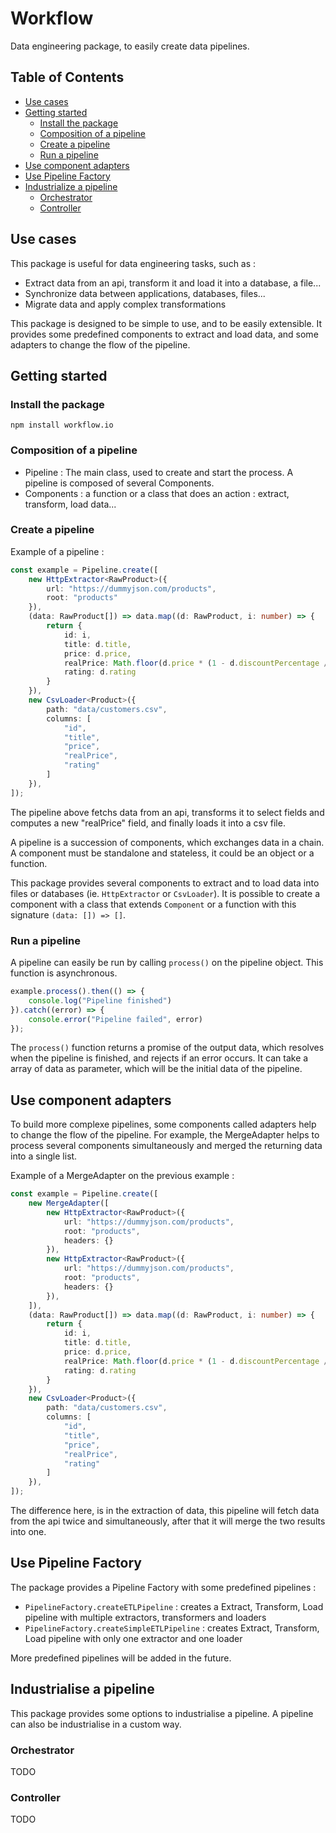 # Workflow
Data engineering package, to easily create data pipelines.

## Table of Contents

- [Use cases](#use-cases)
- [Getting started](#getting-started)
    - [Install the package](#install-the-package)
    - [Composition of a pipeline](#composition-of-a-pipeline)
    - [Create a pipeline](#create-a-pipeline)
    - [Run a pipeline](#run-a-pipeline)
- [Use component adapters](#use-component-adapters)
- [Use Pipeline Factory](#use-pipeline-factory)
- [Industrialize a pipeline](#industrialize-a-pipeline)
    - [Orchestrator](#orchestrator)
    - [Controller](#controller)

## Use cases

This package is useful for data engineering tasks, such as :
* Extract data from an api, transform it and load it into a database, a file...
* Synchronize data between applications, databases, files...
* Migrate data and apply complex transformations

This package is designed to be simple to use, and to be easily extensible. It provides some predefined components to extract and load data, and some adapters to change the flow of the pipeline.

## Getting started

### Install the package
```
npm install workflow.io
```

### Composition of a pipeline

* Pipeline : The main class, used to create and start the process. A pipeline is composed of several Components.
* Components : a function or a class that does an action : extract, transform, load data...

### Create a pipeline

Example of a pipeline :
```ts
const example = Pipeline.create([
    new HttpExtractor<RawProduct>({
        url: "https://dummyjson.com/products",
        root: "products"
    }),
    (data: RawProduct[]) => data.map((d: RawProduct, i: number) => {
        return {
            id: i,
            title: d.title,
            price: d.price,
            realPrice: Math.floor(d.price * (1 - d.discountPercentage / 100)),
            rating: d.rating
        }
    }),
    new CsvLoader<Product>({
        path: "data/customers.csv",
        columns: [
            "id",
            "title",
            "price",
            "realPrice",
            "rating"
        ]
    }),
]);
```
The pipeline above fetchs data from an api, transforms it to select fields and computes a new "realPrice" field, and finally loads it into a csv file.

A pipeline is a succession of components, which exchanges data in a chain. A component must be standalone and stateless, it could be an object or a function.

This package provides several components to extract and to load data into files or databases (ie. ```HttpExtractor``` or ```CsvLoader```). It is possible to create a component with a class that extends ```Component``` or a function with this signature ```(data: []) => []```.

### Run a pipeline

A pipeline can easily be run by calling ```process()``` on the pipeline object. This function is asynchronous.

```ts
example.process().then(() => {
    console.log("Pipeline finished")
}).catch((error) => {
    console.error("Pipeline failed", error)
});
```

The ```process()``` function returns a promise of the output data, which resolves when the pipeline is finished, and rejects if an error occurs. It can take a array of data as parameter, which will be the initial data of the pipeline.

## Use component adapters

To build more complexe pipelines, some components called adapters help to change the flow of the pipeline. For example, the MergeAdapter helps to process several components simultaneously and merged the returning data into a single list.

Example of a MergeAdapter on the previous example :
```ts
const example = Pipeline.create([
    new MergeAdapter([
        new HttpExtractor<RawProduct>({
            url: "https://dummyjson.com/products",
            root: "products",
            headers: {}
        }),
        new HttpExtractor<RawProduct>({
            url: "https://dummyjson.com/products",
            root: "products",
            headers: {}
        }),
    ]),
    (data: RawProduct[]) => data.map((d: RawProduct, i: number) => {
        return {
            id: i,
            title: d.title,
            price: d.price,
            realPrice: Math.floor(d.price * (1 - d.discountPercentage / 100)),
            rating: d.rating
        }
    }),
    new CsvLoader<Product>({
        path: "data/customers.csv",
        columns: [
            "id",
            "title",
            "price",
            "realPrice",
            "rating"
        ]
    }),
]);
```
The difference here, is in the extraction of data, this pipeline will fetch data from the api twice and simultaneously, after that it will merge the two results into one.

## Use Pipeline Factory

The package provides a Pipeline Factory with some predefined pipelines :
* ```PipelineFactory.createETLPipeline``` : creates a Extract, Transform, Load pipeline with multiple extractors, transformers and loaders
* ```PipelineFactory.createSimpleETLPipeline``` : creates Extract, Transform, Load pipeline with only one extractor and one loader

More predefined pipelines will be added in the future.

## Industrialise a pipeline

This package provides some options to industrialise a pipeline. A pipeline can also be industrialise in a custom way.

### Orchestrator
TODO
### Controller
TODO